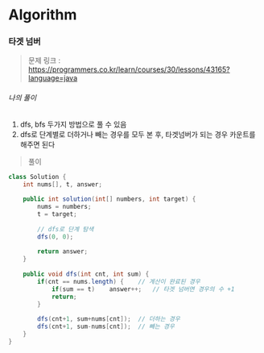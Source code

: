 # Algorithm

### 타겟 넘버

> 문제 링크 : https://programmers.co.kr/learn/courses/30/lessons/43165?language=java



###### 나의 풀이

1. dfs, bfs 두가지 방법으로 풀 수 있음
2. dfs로 단계별로 더하거나 빼는 경우를 모두 본 후, 타겟넘버가 되는 경우 카운트를 해주면 된다



> 풀이

```java
class Solution {
    int nums[], t, answer;
    
    public int solution(int[] numbers, int target) {
        nums = numbers;
        t = target;
        
        // dfs로 단계 탐색
        dfs(0, 0);
        
        return answer;
    }
    
    public void dfs(int cnt, int sum) {
        if(cnt == nums.length) {    // 계산이 완료된 경우
            if(sum == t)    answer++;   // 타겟 넘버면 경우의 수 +1
            return;
        }
     
        dfs(cnt+1, sum+nums[cnt]);  // 더하는 경우
        dfs(cnt+1, sum-nums[cnt]);  // 빼는 경우
    }
}
```



